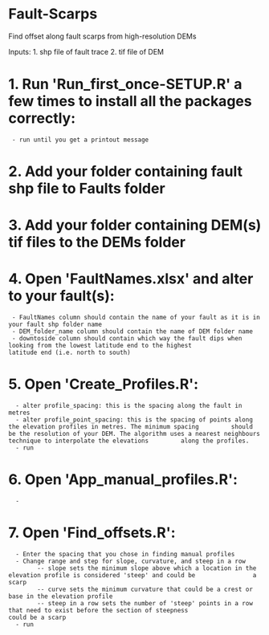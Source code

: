 # Fault-Scarps
Find offset along fault scarps from high-resolution DEMs

Inputs: 
      1. shp file of fault trace
      2. tif file of DEM
      
# 1.  Run 'Run_first_once-SETUP.R' a few times to install all the packages correctly:
     - run until you get a printout message 

# 2.  Add your folder containing fault shp file to Faults folder

# 3.  Add your folder containing DEM(s) tif files to the DEMs folder

# 4.  Open 'FaultNames.xlsx' and alter to your fault(s):
     - FaultNames column should contain the name of your fault as it is in your fault shp folder name
     - DEM_folder_name column should contain the name of DEM folder name
     - downtoside column should contain which way the fault dips when looking from the lowest latitude end to the highest            latitude end (i.e. north to south)

# 5.  Open 'Create_Profiles.R':
      - alter profile_spacing: this is the spacing along the fault in metres
      - alter profile_point_spacing: this is the spacing of points along the elevation profiles in metres. The minimum spacing         should be the resolution of your DEM. The algorithm uses a nearest neighbours technique to interpolate the elevations         along the profiles. 
      - run 
      
# 6.  Open 'App_manual_profiles.R':
      - 

# 7.  Open 'Find_offsets.R':
      - Enter the spacing that you chose in finding manual profiles
      - Change range and step for slope, curvature, and steep in a row 
            -- slope sets the minimum slope above which a location in the elevation profile is considered 'steep' and could be                a scarp
            -- curve sets the minimum curvature that could be a crest or base in the elevation profile
            -- steep in a row sets the number of 'steep' points in a row that need to exist before the section of steepness                  could be a scarp
      - run
      
